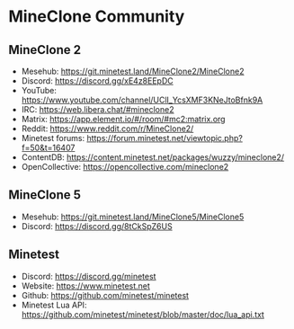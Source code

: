 # MineClone Community

## MineClone 2
* Mesehub: https://git.minetest.land/MineClone2/MineClone2
* Discord: https://discord.gg/xE4z8EEpDC
* YouTube: https://www.youtube.com/channel/UClI_YcsXMF3KNeJtoBfnk9A
* IRC: https://web.libera.chat/#mineclone2
* Matrix: https://app.element.io/#/room/#mc2:matrix.org
* Reddit: https://www.reddit.com/r/MineClone2/
* Minetest forums: https://forum.minetest.net/viewtopic.php?f=50&t=16407
* ContentDB: https://content.minetest.net/packages/wuzzy/mineclone2/
* OpenCollective: https://opencollective.com/mineclone2

## MineClone 5
* Mesehub: https://git.minetest.land/MineClone5/MineClone5
* Discord: https://discord.gg/8tCkSpZ6US

## Minetest
* Discord: https://discord.gg/minetest
* Website: https://www.minetest.net
* Github:  https://github.com/minetest/minetest
* Minetest Lua API: https://github.com/minetest/minetest/blob/master/doc/lua_api.txt
